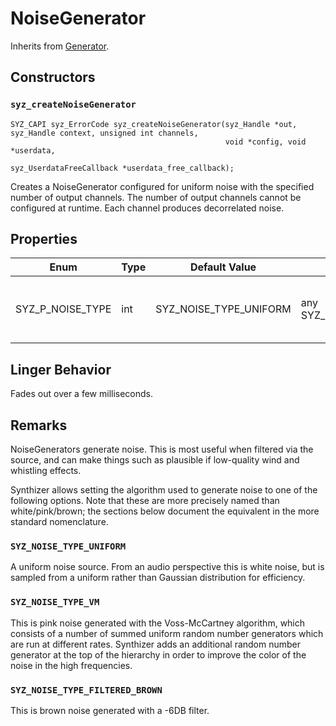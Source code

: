 # NoiseGenerator

Inherits from [Generator](./generator.md).

## Constructors

### `syz_createNoiseGenerator`

```
SYZ_CAPI syz_ErrorCode syz_createNoiseGenerator(syz_Handle *out, syz_Handle context, unsigned int channels,
                                                void *config, void *userdata,
                                                syz_UserdataFreeCallback *userdata_free_callback);
```

Creates a NoiseGenerator configured for uniform noise with the specified number
of output channels. The number of output channels cannot be configured at
runtime.  Each channel produces decorrelated noise.

## Properties

Enum | Type | Default Value | Range | Description
--- | --- | --- | --- | ---
SYZ_P_NOISE_TYPE | int | SYZ_NOISE_TYPE_UNIFORM | any SYZ_NOISE_TYPE | The type of noise to generate. See remarks.

## Linger Behavior

Fades out over a few milliseconds.

## Remarks

NoiseGenerators generate noise.  This is most useful when filtered via the
source, and can make things such as plausible if low-quality wind and whistling
effects.

Synthizer allows setting the algorithm used to generate noise to one of the
following options.  Note that these are more precisely named than
white/pink/brown; the sections below document the equivalent in the more
standard nomenclature.

### `SYZ_NOISE_TYPE_UNIFORM`

A uniform noise source.  From an audio perspective this is white noise, but is
sampled from a uniform rather than Gaussian distribution for efficiency.

### `SYZ_NOISE_TYPE_VM`

This is pink noise generated with the Voss-McCartney algorithm, which consists
of a number of summed uniform random number generators which are run at
different rates. Synthizer adds an additional random number generator at the top
of the hierarchy in order to improve the color of the noise in the high
frequencies.

### `SYZ_NOISE_TYPE_FILTERED_BROWN`

This is brown noise generated with a -6DB filter.
